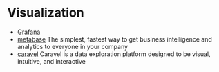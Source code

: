 # Visualization

- [Grafana](http://grafana.org/)
- [metabase](https://github.com/metabase/metabase) The simplest, fastest way to get business intelligence and analytics to everyone in your company
- [caravel](https://github.com/airbnb/caravel) Caravel is a data exploration platform designed to be visual, intuitive, and interactive
